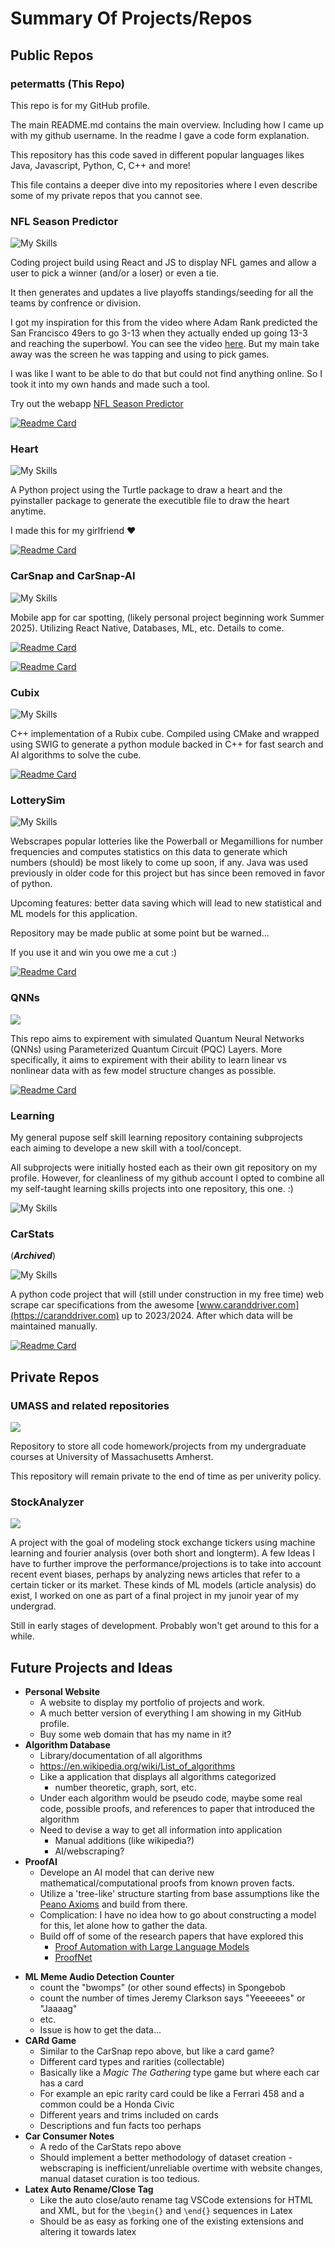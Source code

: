 # Summary Of Projects/Repos

## Public Repos

### **petermatts** (This Repo)

This repo is for my GitHub profile.

The main README.md contains the main overview. Including how I came up with my github username. In the readme I gave a code form explanation. 

This repository has this code saved in different popular languages likes Java, Javascript, Python, C, C++ and more!

This file contains a deeper dive into my repositories where I even describe some of my private repos that you cannot see.

### **NFL Season Predictor**

![My Skills](https://go-skill-icons.vercel.app/api/icons?i=nodejs,js,react,redux,html,css,firebase&titles=true)

Coding project build using React and JS to display NFL games and allow a user to pick a winner (and/or a loser) or even a tie.

It then generates and updates a live playoffs standings/seeding for all the teams by confrence or division.

I got my inspiration for this from the video where Adam Rank predicted the San Francisco 49ers to go 3-13 when they actually ended up going 13-3 and reaching the superbowl. You can see the video [here](https://www.youtube.com/watch?v=PzQORLyBCI4). But my main take away was the screen he was tapping and using to pick games.

I was like I want to be able to do that but could not find anything online. So I took it into my own hands and made such a tool.

Try out the webapp [NFL Season Predictor](https://nfl-season-predictor.web.app/)

[![Readme Card](https://github-readme-stats.vercel.app/api/pin/?username=petermatts&theme=transparent&repo=nfl-season-predictor)](https://github.com/petermatts/nfl-season-predictor)

### **Heart** 

![My Skills](https://go-skill-icons.vercel.app/api/icons?i=python&titles=true)

A Python project using the Turtle package to draw a heart and the pyinstaller package to generate the executible file to draw the heart anytime.

I made this for my girlfriend ❤️

[![Readme Card](https://github-readme-stats.vercel.app/api/pin/?username=petermatts&theme=transparent&repo=Heart)](https://github.com/petermatts/Heart)

### **CarSnap** and **CarSnap-AI**

![My Skills](https://go-skill-icons.vercel.app/api/icons?i=nodejs,js,reactnative,html,css,virtualbox,xcode,python,huggingface&titles=true)

Mobile app for car spotting, (likely personal project beginning work Summer 2025). Utilizing React Native, Databases, ML, etc. Details to come.

[![Readme Card](https://github-readme-stats.vercel.app/api/pin/?username=petermatts&theme=transparent&repo=CarSnap)](https://github.com/petermatts/CarSnap)

[![Readme Card](https://github-readme-stats.vercel.app/api/pin/?username=petermatts&theme=transparent&repo=CarSnap-AI)](https://github.com/petermatts/CarSnap-AI)

### **Cubix**

![My Skills](https://go-skill-icons.vercel.app/api/icons?i=cpp,cmake,python&titles=true)

C++ implementation of a Rubix cube. Compiled using CMake and wrapped using SWIG to generate a python module backed in C++ for fast search and AI algorithms to solve the cube.

[![Readme Card](https://github-readme-stats.vercel.app/api/pin/?username=petermatts&theme=transparent&repo=Cubix)](https://github.com/petermatts/Cubix)

<!-- - **ML Rubik's Cube Solver**
  - See how well we can train a machine learning model to solve a Rubik's cube
  - Use the WCA scramble generator to generate scrambled cube states for training, validation, and testing
  - Use neuralnets/transformers + reinforcement learning?
  - Potential difficulties
    - Measuring loss/distance from solved state (We know God's number is $O(20)$ but a particular state will be difficult to evaluate) -->

### **LotterySim**

![My Skills](https://go-skill-icons.vercel.app/api/icons?i=python,pytorch,numpy,scipy,java&titles=true)

Webscrapes popular lotteries like the Powerball or Megamillions for number frequencies and computes statistics on this data to generate which numbers (should) be most likely to come up soon, if any. Java was used previously in older code for this project but has since been removed in favor of python.

Upcoming features: better data saving which will lead to new statistical and ML models for this application.

Repository may be made public at some point but be warned...

If you use it and win you owe me a cut :)

[![Readme Card](https://github-readme-stats.vercel.app/api/pin/?username=petermatts&theme=transparent&repo=LotterySim)](https://github.com/petermatts/LotterySim)

### **QNNs**

![](https://go-skill-icons.vercel.app/api/icons?i=matlab,python,pandas,numpy&titles=true)

This repo aims to expirement with simulated Quantum Neural Networks (QNNs) using Parameterized Quantum Circuit (PQC) Layers. More specifically, it aims to expirement with their ability to learn linear vs nonlinear data with as few model structure changes as possible.

[![Readme Card](https://github-readme-stats.vercel.app/api/pin/?username=petermatts&theme=transparent&repo=QNNs)](https://github.com/petermatts/QNNs)

### **Learning**

My general pupose self skill learning repository containing subprojects each aiming to develope a new skill with a tool/concept.

All subprojects were initially hosted each as their own git repository on my profile. However, for cleanliness of my github account I opted to combine all my self-taught learning skills projects into one repository, this one. :)


![My Skills](https://go-skill-icons.vercel.app/api/icons?i=c,cpp,cuda,cmake,docker,java,solidity&titles=true)

<!-- View slide on research [Crypto Research](https://docs.google.com/presentation/d/1A-kybBkG2lw1iO6qyywTAImklQ_yI9XctO-q7yy05p0/edit?usp=sharing) -->

### **CarStats** 
(***Archived***)

![My Skills](https://go-skill-icons.vercel.app/api/icons?i=python,selenium,yaml,regex,pandas,matplotlib&titles=true)

A python code project that will (still under construction in my free time) web scrape car specifications from the awesome [www.caranddriver.com](https://caranddriver.com) up to 2023/2024. After which data will be maintained manually.

[![Readme Card](https://github-readme-stats.vercel.app/api/pin/?username=petermatts&theme=transparent&repo=CarStats)](https://github.com/petermatts/CarStats)

## Private Repos

### **UMASS** and related repositories

![](https://go-skill-icons.vercel.app/api/icons?i=java,c,python,pytorch,numpy,sklearn,scipy,matlab,latex,js,nodejs,html,css,asm,huggingface,kaggle,jupyter)

Repository to store all code homework/projects from my undergraduate courses at University of Massachusetts Amherst.

This repository will remain private to the end of time as per univerity policy.

### **StockAnalyzer**

![](https://go-skill-icons.vercel.app/api/icons?i=python,pytorch,numpy)

A project with the goal of modeling stock exchange tickers using machine learning and fourier analysis (over both short and longterm). A few Ideas I have to further improve the performance/projections is to take into account recent event biases, perhaps by analyzing news articles that refer to a certain ticker or its market. These kinds of ML models (article analysis) do exist, I worked on one as part of a final project in my junoir year of my undergrad.

Still in early stages of development. Probably won't get around to this for a while.

<!-- ? uncomment work experience -->
<!-- ## **Work Experience**

- BAE Systems Software Intern 4 (Summer 2024)

  ![](https://go-skill-icons.vercel.app/api/icons?i=python,pandas,matplotlib,numpy,c,cmake,powershell,latex)  [<img src="https://avatars.githubusercontent.com/u/1300762?v=4" height="50px"/>](?)

- BAE Systems Software Intern 3 (Summer 2023)
  
  ![](https://go-skill-icons.vercel.app/api/icons?i=bash,c,githubactions,gitlab,bitbucket,jenkins,java,gitkraken)

- BAE Systems Software Intern 2 (Summer 2022)
  
  ![](https://go-skill-icons.vercel.app/api/icons?i=cpp,java,python,linux,bash) [<img src="https://encrypted-tbn0.gstatic.com/images?q=tbn:ANd9GcSYkbGAhmcYo1cCQtJvI94pA4_g_YW6EsVJ1OkIe8moeOCvD7rmAEMz05kVN6V1ZCa0dw&usqp=CAU" height="48px"/>](?) -->

## Future Projects and Ideas
- **Personal Website**
  - A website to display my portfolio of projects and work.
  - A much better version of everything I am showing in my GitHub profile.
  - Buy some web domain that has my name in it?
- **Algorithm Database**
  - Library/documentation of all algorithms
  - https://en.wikipedia.org/wiki/List_of_algorithms
  - Like a application that displays all algorithms categorized
    - number theoretic, graph, sort, etc.
  - Under each algorithm would be pseudo code, maybe some real code, possible proofs,
    and references to paper that introduced the algorithm
  - Need to devise a way to get all information into application
    - Manual additions (like wikipedia?)
    - AI/webscraping?
- **ProofAI**
  - Develope an AI model that can derive new mathematical/computational proofs from known proven facts.
  - Utilize a 'tree-like' structure starting from base assumptions like the [Peano Axioms](https://en.wikipedia.org/wiki/Peano_axioms) and build from there.
  - Complication: I have no idea how to go about constructing a model for this, let alone how to gather the data.
  - Build off of some of the research papers that have explored this 
    - [Proof Automation with Large Language Models](https://arxiv.org/pdf/2409.14274)
    - [ProofNet](https://arxiv.org/pdf/2302.12433v1)
<!-- - **Language Runtime Comparison**
  - Code up some cool algorithms (probably mathematical because math is cool, or even just a gigantic loop with simple operations) in a bunch of languages
  - Plot runtime comparison between languages
  - Presents me with a good opportunity to refresh/expand my prgoramming language knowledge
  - Languagess include but not limited to: Java, C, C++, CUDA, Python, JavaScript, Go, Ruby, and more but I'm blanking right now
  - This will probably be not too difficult of a project to implements. It has been widely done before though... -->
- **ML Meme Audio Detection Counter**
  - count the "bwomps" (or other sound effects) in Spongebob
  - count the number of times Jeremy Clarkson says "Yeeeeees" or "Jaaaag"
  - etc.
  - Issue is how to get the data...
- **CARd Game**
  - Similar to the CarSnap repo above, but like a card game?
  - Different card types and rarities (collectable)
  - Basically like a *Magic The Gathering* type game but where each car has a card
  - For example an epic rarity card could be like a Ferrari 458 and a common could be a Honda Civic
  - Different years and trims included on cards
  - Descriptions and fun facts too perhaps
- **Car Consumer Notes**
  - A redo of the CarStats repo above
  - Should implement a better methodology of dataset creation - webscraping is inefficient/unreliable overtime with website changes, manual dataset curation is too tedious.
- **Latex Auto Rename/Close Tag**
  - Like the auto close/auto rename tag VSCode extensions for HTML and XML, but for the `\begin{}` and `\end{}` sequences in Latex
  - Should be as easy as forking one of the existing extensions and altering it towards latex
